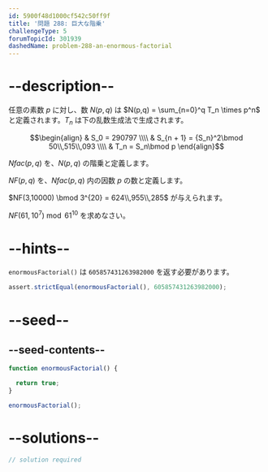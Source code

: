 ```yaml
---
id: 5900f48d1000cf542c50ff9f
title: '問題 288: 巨大な階乗'
challengeType: 5
forumTopicId: 301939
dashedName: problem-288-an-enormous-factorial
---
```


# --description--

任意の素数 $p$ に対し、数 $N(p,q)$ は $N(p,q) = \sum_{n=0}^q T_n \times p^n$ と定義されます。$T_n$ は下の乱数生成法で生成されます。

$$\begin{align}   & S_0 = 290797 \\\\
  & S_{n + 1} = {S_n}^2\bmod 50\\,515\\,093 \\\\ & T_n = S_n\bmod p \end{align}$$

$Nfac(p,q)$ を、$N(p,q)$ の階乗と定義します。

$NF(p,q)$ を、$Nfac(p,q)$ 内の因数 $p$ の数と定義します。

$NF(3,10000) \bmod 3^{20} = 624\\,955\\,285$ が与えられます。

$NF(61,{10}^7)\bmod {61}^{10}$ を求めなさい。

# --hints--

`enormousFactorial()` は `605857431263982000` を返す必要があります。

```js
assert.strictEqual(enormousFactorial(), 605857431263982000);
```

# --seed--

## --seed-contents--

```js
function enormousFactorial() {

  return true;
}

enormousFactorial();
```

# --solutions--

```js
// solution required
```
